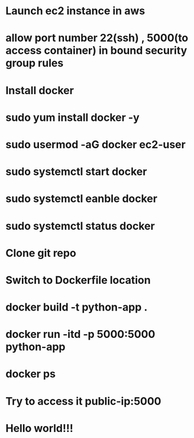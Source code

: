 # Launch ec2 instance in aws
# allow port number 22(ssh) , 5000(to access container) in bound security group rules
# Install docker
# sudo yum install docker -y
# sudo usermod -aG docker ec2-user
# sudo systemctl start docker
# sudo systemctl eanble docker
# sudo systemctl status docker
# Clone git repo
# Switch to Dockerfile location
# docker build -t python-app .
# docker run -itd -p 5000:5000 python-app 
# docker ps
# Try to access it public-ip:5000
# Hello world!!!
